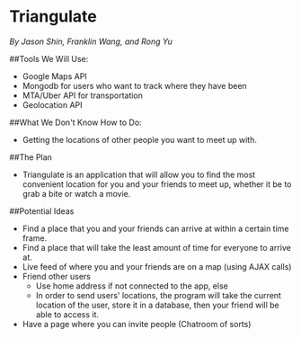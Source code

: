 # Triangulate
*By Jason Shin, Franklin Wang, and Rong Yu*

##Tools We Will Use:
* Google Maps API
* Mongodb for users who want to track where they have been
* MTA/Uber API for transportation
* Geolocation API

##What We Don't Know How to Do:
* Getting the locations of other people you want to meet up with.

##The Plan
* Triangulate is an application that will allow you to find the most
  convenient location for you and your friends to meet up, whether
  it be to grab a bite or watch a movie.

##Potential Ideas
* Find a place that you and your friends can arrive at within a certain
  time frame.
* Find a place that will take the least amount of time for everyone to
  arrive at.
* Live feed of where you and your friends are on a map (using AJAX calls)
* Friend other users
  * Use home address if not connected to the app, else 
  * In order to send users' locations, the program will take the current
    location of the user, store it in a database, then your friend will
    be able to access it.
* Have a page where you can invite people (Chatroom of sorts)